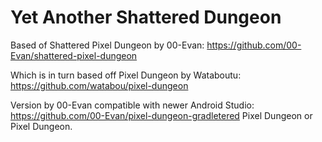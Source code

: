 # Yet Another Shattered Dungeon

Based of Shattered Pixel Dungeon by 00-Evan:
https://github.com/00-Evan/shattered-pixel-dungeon

Which is in turn based off Pixel Dungeon by Wataboutu:
https://github.com/watabou/pixel-dungeon

Version by 00-Evan compatible with newer Android Studio:
https://github.com/00-Evan/pixel-dungeon-gradletered Pixel Dungeon or Pixel Dungeon.